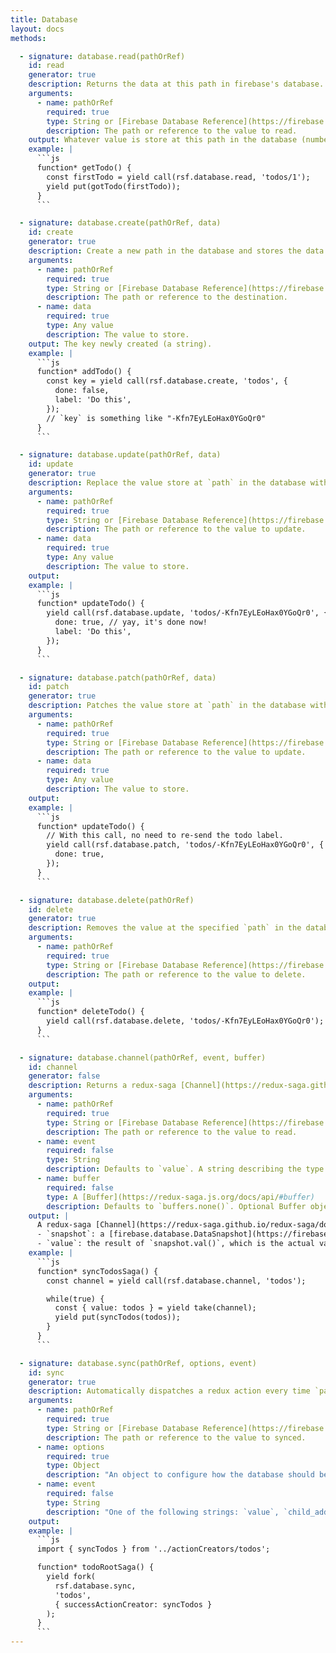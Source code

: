 ```yaml
---
title: Database
layout: docs
methods:

  - signature: database.read(pathOrRef)
    id: read
    generator: true
    description: Returns the data at this path in firebase's database.
    arguments:
      - name: pathOrRef
        required: true
        type: String or [Firebase Database Reference](https://firebase.google.com/docs/reference/js/firebase.database.Reference)
        description: The path or reference to the value to read.
    output: Whatever value is store at this path in the database (number, string, object, etc).
    example: |
      ```js
      function* getTodo() {
        const firstTodo = yield call(rsf.database.read, 'todos/1');
        yield put(gotTodo(firstTodo));
      }
      ```

  - signature: database.create(pathOrRef, data)
    id: create
    generator: true
    description: Create a new path in the database and stores the data there.
    arguments:
      - name: pathOrRef
        required: true
        type: String or [Firebase Database Reference](https://firebase.google.com/docs/reference/js/firebase.database.Reference)
        description: The path or reference to the destination.
      - name: data
        required: true
        type: Any value
        description: The value to store.
    output: The key newly created (a string).
    example: |
      ```js
      function* addTodo() {
        const key = yield call(rsf.database.create, 'todos', {
          done: false,
          label: 'Do this',
        });
        // `key` is something like "-Kfn7EyLEoHax0YGoQr0"
      }
      ```

  - signature: database.update(pathOrRef, data)
    id: update
    generator: true
    description: Replace the value store at `path` in the database with `data`.
    arguments:
      - name: pathOrRef
        required: true
        type: String or [Firebase Database Reference](https://firebase.google.com/docs/reference/js/firebase.database.Reference)
        description: The path or reference to the value to update.
      - name: data
        required: true
        type: Any value
        description: The value to store.
    output:
    example: |
      ```js
      function* updateTodo() {
        yield call(rsf.database.update, 'todos/-Kfn7EyLEoHax0YGoQr0', {
          done: true, // yay, it's done now!
          label: 'Do this',
        });
      }
      ```

  - signature: database.patch(pathOrRef, data)
    id: patch
    generator: true
    description: Patches the value store at `path` in the database with `data`. Like `database.update` but doesn't remove unmentionned keys.
    arguments:
      - name: pathOrRef
        required: true
        type: String or [Firebase Database Reference](https://firebase.google.com/docs/reference/js/firebase.database.Reference)
        description: The path or reference to the value to update.
      - name: data
        required: true
        type: Any value
        description: The value to store.
    output:
    example: |
      ```js
      function* updateTodo() {
        // With this call, no need to re-send the todo label.
        yield call(rsf.database.patch, 'todos/-Kfn7EyLEoHax0YGoQr0', {
          done: true,
        });
      }
      ```

  - signature: database.delete(pathOrRef)
    id: delete
    generator: true
    description: Removes the value at the specified `path` in the database.
    arguments:
      - name: pathOrRef
        required: true
        type: String or [Firebase Database Reference](https://firebase.google.com/docs/reference/js/firebase.database.Reference)
        description: The path or reference to the value to delete.
    output:
    example: |
      ```js
      function* deleteTodo() {
        yield call(rsf.database.delete, 'todos/-Kfn7EyLEoHax0YGoQr0');
      }
      ```

  - signature: database.channel(pathOrRef, event, buffer)
    id: channel
    generator: false
    description: Returns a redux-saga [Channel](https://redux-saga.github.io/redux-saga/docs/advanced/Channels.html) which emits every change at the specified path in the database.
    arguments:
      - name: pathOrRef
        required: true
        type: String or [Firebase Database Reference](https://firebase.google.com/docs/reference/js/firebase.database.Reference)
        description: The path or reference to the value to read.
      - name: event
        required: false
        type: String
        description: Defaults to `value`. A string describing the type of event to listen for. Options includes `value`, `child_added`, `child_removed`, `child_changed` and `child_moved`. See [Reference.on](https://firebase.google.com/docs/reference/js/firebase.database.Reference#on) documentation for more information.
      - name: buffer
        required: false
        type: A [Buffer](https://redux-saga.js.org/docs/api/#buffer)
        description: Defaults to `buffers.none()`. Optional Buffer object to buffer messages on this channel. If not provided, messages will not buffered on this channel. See [redux-saga documentation](https://redux-saga.js.org/docs/api/#buffers) for more information for what options are available.
    output: |
      A redux-saga [Channel](https://redux-saga.github.io/redux-saga/docs/advanced/Channels.html) which emits every change at the specified path in the database. The emitted value is an object with two keys:
      - `snapshot`: a [firebase.database.DataSnapshot](https://firebase.google.com/docs/reference/js/firebase.database.DataSnapshot) ;
      - `value`: the result of `snapshot.val()`, which is the actual value stored in the database (any type).
    example: |
      ```js
      function* syncTodosSaga() {
        const channel = yield call(rsf.database.channel, 'todos');

        while(true) {
          const { value: todos } = yield take(channel);
          yield put(syncTodos(todos));
        }
      }
      ```

  - signature: database.sync(pathOrRef, options, event)
    id: sync
    generator: true
    description: Automatically dispatches a redux action every time `path` changes.
    arguments:
      - name: pathOrRef
        required: true
        type: String or [Firebase Database Reference](https://firebase.google.com/docs/reference/js/firebase.database.Reference)
        description: The path or reference to the value to synced.
      - name: options
        required: true
        type: Object
        description: "An object to configure how the database should be synchronised. It must contain at least the `successActionCreator` which must take a single argument being the value read from the firebase reference. The other possible options are `failureActionCreator` which is called on channel errors and `transform` which is an optional transformer function to be applied to the value before it's passed to the action creator. Default to the identity function (`x => x`)."
      - name: event
        required: false
        type: String
        description: "One of the following strings: `value`, `child_added`, `child_changed`, `child_removed`, or `child_moved`. Defaults to `value`. More details on the [Reference.on doc](https://firebase.google.com/docs/reference/js/firebase.database.Reference#on)."
    output:
    example: |
      ```js
      import { syncTodos } from '../actionCreators/todos';

      function* todoRootSaga() {
        yield fork(
          rsf.database.sync,
          'todos',
          { successActionCreator: syncTodos }
        );
      }
      ```
---
```

